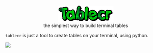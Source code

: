 <p align="center">

<img src="./src/logo.gif" />
</br>
the simplest way to build terminal tables
</br>
</p>

`tablecr` is just a tool to create tables on your terminal,
using python.

<img src="https://img.shields.io/badge/Still%20Work-On%20It-orange" />
